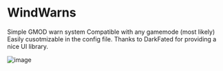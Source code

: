 # WindWarns
Simple GMOD warn system
Compatible with any gamemode (most likely)
Easily cusotmizable in the config file.
Thanks to DarkFated for providing a nice UI library.

![image](https://github.com/voltageeee/WindWarns/assets/60658899/043baf30-d573-4fd3-97c1-d82ba536d6d9)
